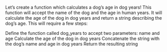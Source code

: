 Let’s create a function which calculates a dog’s age in dog years! This function will accept the name of the dog and the age in human years. It will calculate the age of the dog in dog years and return a string describing the dog’s age. This will require a few steps:

Define the function called dog_years to accept two parameters: name and age
Calculate the age of the dog in dog years
Concatenate the string with the dog’s name and age in dog years
Return the resulting string